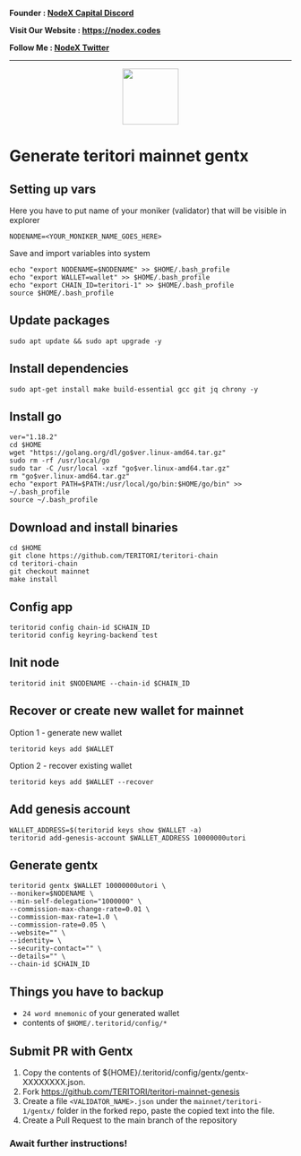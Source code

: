 <strong><p style="font-size:14px" align="left">Founder :
<a href="https://discord.gg/JqQNcwff2e" target="_blank">NodeX Capital Discord</a></p></strong>
<strong><p style="font-size:14px" align="left">Visit Our Website : 
<a href="https://nodex.codes/" target="_blank">https://nodex.codes</a></p></strong>
<strong><p style="font-size:14px" align="left">Follow Me :
<a href="https://twitter.com/nodexploit/" target="_blank">NodeX Twitter</a></p></strong>
<hr>

<p align="center">
  <img height="100" height="auto" src="https://user-images.githubusercontent.com/50621007/179568169-a81fb8a8-12d2-4865-aa91-3dba7649d54e.png">
</p>

# Generate teritori mainnet gentx

## Setting up vars
Here you have to put name of your moniker (validator) that will be visible in explorer
```
NODENAME=<YOUR_MONIKER_NAME_GOES_HERE>
```

Save and import variables into system
```
echo "export NODENAME=$NODENAME" >> $HOME/.bash_profile
echo "export WALLET=wallet" >> $HOME/.bash_profile
echo "export CHAIN_ID=teritori-1" >> $HOME/.bash_profile
source $HOME/.bash_profile
```

## Update packages
```
sudo apt update && sudo apt upgrade -y
```

## Install dependencies
```
sudo apt-get install make build-essential gcc git jq chrony -y
```

## Install go
```
ver="1.18.2"
cd $HOME
wget "https://golang.org/dl/go$ver.linux-amd64.tar.gz"
sudo rm -rf /usr/local/go
sudo tar -C /usr/local -xzf "go$ver.linux-amd64.tar.gz"
rm "go$ver.linux-amd64.tar.gz"
echo "export PATH=$PATH:/usr/local/go/bin:$HOME/go/bin" >> ~/.bash_profile
source ~/.bash_profile
```

## Download and install binaries
```
cd $HOME
git clone https://github.com/TERITORI/teritori-chain
cd teritori-chain
git checkout mainnet
make install
```

## Config app
```
teritorid config chain-id $CHAIN_ID
teritorid config keyring-backend test
```

## Init node
```
teritorid init $NODENAME --chain-id $CHAIN_ID
```

## Recover or create new wallet for mainnet
Option 1 - generate new wallet
```
teritorid keys add $WALLET
```

Option 2 - recover existing wallet
```
teritorid keys add $WALLET --recover
```

## Add genesis account
```
WALLET_ADDRESS=$(teritorid keys show $WALLET -a)
teritorid add-genesis-account $WALLET_ADDRESS 10000000utori
```

## Generate gentx
```
teritorid gentx $WALLET 10000000utori \
--moniker=$NODENAME \
--min-self-delegation="1000000" \
--commission-max-change-rate=0.01 \
--commission-max-rate=1.0 \
--commission-rate=0.05 \
--website="" \
--identity= \
--security-contact="" \
--details="" \
--chain-id $CHAIN_ID
```

## Things you have to backup
- `24 word mnemonic` of your generated wallet
- contents of `$HOME/.teritorid/config/*`

## Submit PR with Gentx
1. Copy the contents of ${HOME}/.teritorid/config/gentx/gentx-XXXXXXXX.json.
2. Fork https://github.com/TERITORI/teritori-mainnet-genesis
3. Create a file `<VALIDATOR_NAME>.json` under the `mainnet/teritori-1/gentx/` folder in the forked repo, paste the copied text into the file.
4. Create a Pull Request to the main branch of the repository

### Await further instructions!
